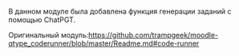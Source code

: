 
В данном модуле была добавлена функция генерации заданий с помощью ChatPGT.


Оригинальный модуль:https://github.com/trampgeek/moodle-qtype_coderunner/blob/master/Readme.md#code-runner
